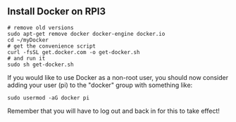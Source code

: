 ## Install Docker on RPI3
```shell
# remove old versions
sudo apt-get remove docker docker-engine docker.io
cd ~/myDocker
# get the convenience script 
curl -fsSL get.docker.com -o get-docker.sh
# and run it
sudo sh get-docker.sh
```

If you would like to use Docker as a non-root user, you should now consider
adding your user (pi) to the "docker" group with something like:

```script
sudo usermod -aG docker pi
```

Remember that you will have to log out and back in for this to take effect!

